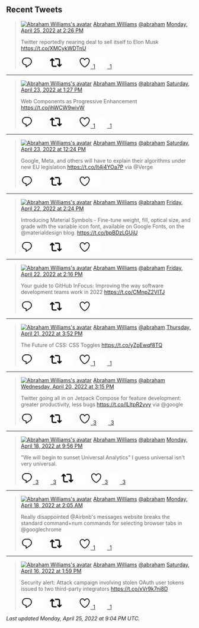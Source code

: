 ## Recent Tweets

> [![Abraham Williams's avatar](https://pbs.twimg.com/profile_images/897079141719195648/_mvh-QJH_mini.jpg)](https://twitter.com/abraham) [Abraham Williams](https://twitter.com/abraham) [@abraham](https://twitter.com/abraham) [Monday, April 25, 2022 at 2:26 PM](https://twitter.com/abraham/status/1518597378760134656)
>
> Twitter reportedly nearing deal to sell itself to Elon Musk https://t.co/XMCykWDTnU
>
> [![Reply](./images/reply_light.svg#gh-light-mode-only "Reply")](https://twitter.com/intent/tweet?in_reply_to=1518597378760134656#gh-light-mode-only)[![Reply](./images/reply.svg#gh-dark-mode-only "Reply")](https://twitter.com/intent/tweet?in_reply_to=1518597378760134656#gh-dark-mode-only)&emsp;[![Retweet](./images/retweet_light.svg#gh-light-mode-only "Retweet")](https://twitter.com/intent/retweet?tweet_id=1518597378760134656#gh-light-mode-only)[![Retweet](./images/retweet.svg#gh-dark-mode-only "Retweet")](https://twitter.com/intent/retweet?tweet_id=1518597378760134656#gh-dark-mode-only)&emsp;[![Like](./images/like_light.svg#gh-light-mode-only "Like")&ensp;1](https://twitter.com/intent/favorite?tweet_id=1518597378760134656#gh-light-mode-only)[![Like](./images/like.svg#gh-dark-mode-only "Like")&ensp;1](https://twitter.com/intent/favorite?tweet_id=1518597378760134656#gh-dark-mode-only)


---

> [![Abraham Williams's avatar](https://pbs.twimg.com/profile_images/897079141719195648/_mvh-QJH_mini.jpg)](https://twitter.com/abraham) [Abraham Williams](https://twitter.com/abraham) [@abraham](https://twitter.com/abraham) [Saturday, April 23, 2022 at 1:27 PM](https://twitter.com/abraham/status/1517857684552310784)
>
> Web Components as Progressive Enhancement https://t.co/ihWCW9wivW
>
> [![Reply](./images/reply_light.svg#gh-light-mode-only "Reply")](https://twitter.com/intent/tweet?in_reply_to=1517857684552310784#gh-light-mode-only)[![Reply](./images/reply.svg#gh-dark-mode-only "Reply")](https://twitter.com/intent/tweet?in_reply_to=1517857684552310784#gh-dark-mode-only)&emsp;[![Retweet](./images/retweet_light.svg#gh-light-mode-only "Retweet")](https://twitter.com/intent/retweet?tweet_id=1517857684552310784#gh-light-mode-only)[![Retweet](./images/retweet.svg#gh-dark-mode-only "Retweet")](https://twitter.com/intent/retweet?tweet_id=1517857684552310784#gh-dark-mode-only)&emsp;[![Like](./images/like_light.svg#gh-light-mode-only "Like")&ensp;1](https://twitter.com/intent/favorite?tweet_id=1517857684552310784#gh-light-mode-only)[![Like](./images/like.svg#gh-dark-mode-only "Like")&ensp;1](https://twitter.com/intent/favorite?tweet_id=1517857684552310784#gh-dark-mode-only)


---

> [![Abraham Williams's avatar](https://pbs.twimg.com/profile_images/897079141719195648/_mvh-QJH_mini.jpg)](https://twitter.com/abraham) [Abraham Williams](https://twitter.com/abraham) [@abraham](https://twitter.com/abraham) [Saturday, April 23, 2022 at 12:24 PM](https://twitter.com/abraham/status/1517841821782716417)
>
> Google, Meta, and others will have to explain their algorithms under new EU legislation  https://t.co/lt4j4YOa7P via @Verge
>
> [![Reply](./images/reply_light.svg#gh-light-mode-only "Reply")](https://twitter.com/intent/tweet?in_reply_to=1517841821782716417#gh-light-mode-only)[![Reply](./images/reply.svg#gh-dark-mode-only "Reply")](https://twitter.com/intent/tweet?in_reply_to=1517841821782716417#gh-dark-mode-only)&emsp;[![Retweet](./images/retweet_light.svg#gh-light-mode-only "Retweet")](https://twitter.com/intent/retweet?tweet_id=1517841821782716417#gh-light-mode-only)[![Retweet](./images/retweet.svg#gh-dark-mode-only "Retweet")](https://twitter.com/intent/retweet?tweet_id=1517841821782716417#gh-dark-mode-only)&emsp;[![Like](./images/like_light.svg#gh-light-mode-only "Like")](https://twitter.com/intent/favorite?tweet_id=1517841821782716417#gh-light-mode-only)[![Like](./images/like.svg#gh-dark-mode-only "Like")](https://twitter.com/intent/favorite?tweet_id=1517841821782716417#gh-dark-mode-only)


---

> [![Abraham Williams's avatar](https://pbs.twimg.com/profile_images/897079141719195648/_mvh-QJH_mini.jpg)](https://twitter.com/abraham) [Abraham Williams](https://twitter.com/abraham) [@abraham](https://twitter.com/abraham) [Friday, April 22, 2022 at 2:24 PM](https://twitter.com/abraham/status/1517509645962825731)
>
> Introducing Material Symbols - Fine-tune weight, fill, optical size, and grade with the variable icon font, available on Google Fonts, on the @materialdesign blog. https://t.co/bpBDzLGUjU
>
> [![Reply](./images/reply_light.svg#gh-light-mode-only "Reply")](https://twitter.com/intent/tweet?in_reply_to=1517509645962825731#gh-light-mode-only)[![Reply](./images/reply.svg#gh-dark-mode-only "Reply")](https://twitter.com/intent/tweet?in_reply_to=1517509645962825731#gh-dark-mode-only)&emsp;[![Retweet](./images/retweet_light.svg#gh-light-mode-only "Retweet")](https://twitter.com/intent/retweet?tweet_id=1517509645962825731#gh-light-mode-only)[![Retweet](./images/retweet.svg#gh-dark-mode-only "Retweet")](https://twitter.com/intent/retweet?tweet_id=1517509645962825731#gh-dark-mode-only)&emsp;[![Like](./images/like_light.svg#gh-light-mode-only "Like")](https://twitter.com/intent/favorite?tweet_id=1517509645962825731#gh-light-mode-only)[![Like](./images/like.svg#gh-dark-mode-only "Like")](https://twitter.com/intent/favorite?tweet_id=1517509645962825731#gh-dark-mode-only)


---

> [![Abraham Williams's avatar](https://pbs.twimg.com/profile_images/897079141719195648/_mvh-QJH_mini.jpg)](https://twitter.com/abraham) [Abraham Williams](https://twitter.com/abraham) [@abraham](https://twitter.com/abraham) [Friday, April 22, 2022 at 2:16 PM](https://twitter.com/abraham/status/1517507552266932225)
>
> Your guide to GitHub InFocus: Improving the way software development teams work in 2022 https://t.co/CMnpZ2VITJ
>
> [![Reply](./images/reply_light.svg#gh-light-mode-only "Reply")](https://twitter.com/intent/tweet?in_reply_to=1517507552266932225#gh-light-mode-only)[![Reply](./images/reply.svg#gh-dark-mode-only "Reply")](https://twitter.com/intent/tweet?in_reply_to=1517507552266932225#gh-dark-mode-only)&emsp;[![Retweet](./images/retweet_light.svg#gh-light-mode-only "Retweet")](https://twitter.com/intent/retweet?tweet_id=1517507552266932225#gh-light-mode-only)[![Retweet](./images/retweet.svg#gh-dark-mode-only "Retweet")](https://twitter.com/intent/retweet?tweet_id=1517507552266932225#gh-dark-mode-only)&emsp;[![Like](./images/like_light.svg#gh-light-mode-only "Like")](https://twitter.com/intent/favorite?tweet_id=1517507552266932225#gh-light-mode-only)[![Like](./images/like.svg#gh-dark-mode-only "Like")](https://twitter.com/intent/favorite?tweet_id=1517507552266932225#gh-dark-mode-only)


---

> [![Abraham Williams's avatar](https://pbs.twimg.com/profile_images/897079141719195648/_mvh-QJH_mini.jpg)](https://twitter.com/abraham) [Abraham Williams](https://twitter.com/abraham) [@abraham](https://twitter.com/abraham) [Thursday, April 21, 2022 at 3:52 PM](https://twitter.com/abraham/status/1517169388532776960)
>
> The Future of CSS: CSS Toggles https://t.co/yZpEwqf8TQ
>
> [![Reply](./images/reply_light.svg#gh-light-mode-only "Reply")](https://twitter.com/intent/tweet?in_reply_to=1517169388532776960#gh-light-mode-only)[![Reply](./images/reply.svg#gh-dark-mode-only "Reply")](https://twitter.com/intent/tweet?in_reply_to=1517169388532776960#gh-dark-mode-only)&emsp;[![Retweet](./images/retweet_light.svg#gh-light-mode-only "Retweet")](https://twitter.com/intent/retweet?tweet_id=1517169388532776960#gh-light-mode-only)[![Retweet](./images/retweet.svg#gh-dark-mode-only "Retweet")](https://twitter.com/intent/retweet?tweet_id=1517169388532776960#gh-dark-mode-only)&emsp;[![Like](./images/like_light.svg#gh-light-mode-only "Like")&ensp;1](https://twitter.com/intent/favorite?tweet_id=1517169388532776960#gh-light-mode-only)[![Like](./images/like.svg#gh-dark-mode-only "Like")&ensp;1](https://twitter.com/intent/favorite?tweet_id=1517169388532776960#gh-dark-mode-only)


---

> [![Abraham Williams's avatar](https://pbs.twimg.com/profile_images/897079141719195648/_mvh-QJH_mini.jpg)](https://twitter.com/abraham) [Abraham Williams](https://twitter.com/abraham) [@abraham](https://twitter.com/abraham) [Wednesday, April 20, 2022 at 3:15 PM](https://twitter.com/abraham/status/1516797790927704065)
>
> Twitter going all in on Jetpack Compose for feature development: greater productivity, less bugs https://t.co/lLltpR2vvy via @google
>
> [![Reply](./images/reply_light.svg#gh-light-mode-only "Reply")](https://twitter.com/intent/tweet?in_reply_to=1516797790927704065#gh-light-mode-only)[![Reply](./images/reply.svg#gh-dark-mode-only "Reply")](https://twitter.com/intent/tweet?in_reply_to=1516797790927704065#gh-dark-mode-only)&emsp;[![Retweet](./images/retweet_light.svg#gh-light-mode-only "Retweet")](https://twitter.com/intent/retweet?tweet_id=1516797790927704065#gh-light-mode-only)[![Retweet](./images/retweet.svg#gh-dark-mode-only "Retweet")](https://twitter.com/intent/retweet?tweet_id=1516797790927704065#gh-dark-mode-only)&emsp;[![Like](./images/like_light.svg#gh-light-mode-only "Like")&ensp;3](https://twitter.com/intent/favorite?tweet_id=1516797790927704065#gh-light-mode-only)[![Like](./images/like.svg#gh-dark-mode-only "Like")&ensp;3](https://twitter.com/intent/favorite?tweet_id=1516797790927704065#gh-dark-mode-only)


---

> [![Abraham Williams's avatar](https://pbs.twimg.com/profile_images/897079141719195648/_mvh-QJH_mini.jpg)](https://twitter.com/abraham) [Abraham Williams](https://twitter.com/abraham) [@abraham](https://twitter.com/abraham) [Monday, April 18, 2022 at 9:56 PM](https://twitter.com/abraham/status/1516173766119895052)
>
> "We will begin to sunset Universal Analytics" I guess universal isn't very universal.
>
> [![Reply](./images/reply_light.svg#gh-light-mode-only "Reply")&ensp;3](https://twitter.com/intent/tweet?in_reply_to=1516173766119895052#gh-light-mode-only)[![Reply](./images/reply.svg#gh-dark-mode-only "Reply")&ensp;3](https://twitter.com/intent/tweet?in_reply_to=1516173766119895052#gh-dark-mode-only)&emsp;[![Retweet](./images/retweet_light.svg#gh-light-mode-only "Retweet")](https://twitter.com/intent/retweet?tweet_id=1516173766119895052#gh-light-mode-only)[![Retweet](./images/retweet.svg#gh-dark-mode-only "Retweet")](https://twitter.com/intent/retweet?tweet_id=1516173766119895052#gh-dark-mode-only)&emsp;[![Like](./images/like_light.svg#gh-light-mode-only "Like")&ensp;3](https://twitter.com/intent/favorite?tweet_id=1516173766119895052#gh-light-mode-only)[![Like](./images/like.svg#gh-dark-mode-only "Like")&ensp;3](https://twitter.com/intent/favorite?tweet_id=1516173766119895052#gh-dark-mode-only)


---

> [![Abraham Williams's avatar](https://pbs.twimg.com/profile_images/897079141719195648/_mvh-QJH_mini.jpg)](https://twitter.com/abraham) [Abraham Williams](https://twitter.com/abraham) [@abraham](https://twitter.com/abraham) [Monday, April 18, 2022 at 2:05 AM](https://twitter.com/abraham/status/1515874093215715329)
>
> Really disappointed @Airbnb's messages website breaks the standard command+num commands for selecting browser tabs in @googlechrome
>
> [![Reply](./images/reply_light.svg#gh-light-mode-only "Reply")](https://twitter.com/intent/tweet?in_reply_to=1515874093215715329#gh-light-mode-only)[![Reply](./images/reply.svg#gh-dark-mode-only "Reply")](https://twitter.com/intent/tweet?in_reply_to=1515874093215715329#gh-dark-mode-only)&emsp;[![Retweet](./images/retweet_light.svg#gh-light-mode-only "Retweet")](https://twitter.com/intent/retweet?tweet_id=1515874093215715329#gh-light-mode-only)[![Retweet](./images/retweet.svg#gh-dark-mode-only "Retweet")](https://twitter.com/intent/retweet?tweet_id=1515874093215715329#gh-dark-mode-only)&emsp;[![Like](./images/like_light.svg#gh-light-mode-only "Like")&ensp;1](https://twitter.com/intent/favorite?tweet_id=1515874093215715329#gh-light-mode-only)[![Like](./images/like.svg#gh-dark-mode-only "Like")&ensp;1](https://twitter.com/intent/favorite?tweet_id=1515874093215715329#gh-dark-mode-only)


---

> [![Abraham Williams's avatar](https://pbs.twimg.com/profile_images/897079141719195648/_mvh-QJH_mini.jpg)](https://twitter.com/abraham) [Abraham Williams](https://twitter.com/abraham) [@abraham](https://twitter.com/abraham) [Saturday, April 16, 2022 at 1:59 PM](https://twitter.com/abraham/status/1515328975857405959)
>
> Security alert: Attack campaign involving stolen OAuth user tokens issued to two third-party integrators https://t.co/xVr9k7ni8D
>
> [![Reply](./images/reply_light.svg#gh-light-mode-only "Reply")](https://twitter.com/intent/tweet?in_reply_to=1515328975857405959#gh-light-mode-only)[![Reply](./images/reply.svg#gh-dark-mode-only "Reply")](https://twitter.com/intent/tweet?in_reply_to=1515328975857405959#gh-dark-mode-only)&emsp;[![Retweet](./images/retweet_light.svg#gh-light-mode-only "Retweet")](https://twitter.com/intent/retweet?tweet_id=1515328975857405959#gh-light-mode-only)[![Retweet](./images/retweet.svg#gh-dark-mode-only "Retweet")](https://twitter.com/intent/retweet?tweet_id=1515328975857405959#gh-dark-mode-only)&emsp;[![Like](./images/like_light.svg#gh-light-mode-only "Like")&ensp;1](https://twitter.com/intent/favorite?tweet_id=1515328975857405959#gh-light-mode-only)[![Like](./images/like.svg#gh-dark-mode-only "Like")&ensp;1](https://twitter.com/intent/favorite?tweet_id=1515328975857405959#gh-dark-mode-only)


_Last updated Monday, April 25, 2022 at 9:04 PM UTC._
